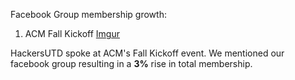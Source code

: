 Facebook Group membership growth:

1. ACM Fall Kickoff 
[Imgur](http://i.imgur.com/fOPSEpf.jpg)

HackersUTD spoke at ACM's Fall Kickoff event. We mentioned our facebook group resulting in a **3%** rise in total membership.
